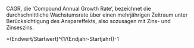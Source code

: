 CAGR, die ‘Compound Annual Growth Rate’, bezeichnet die
durchschnittliche Wachstumsrate über einen mehrjährigen Zeitraum unter
Berücksichtigung des Anspareffekts, also sozusagen mit Zins- und
Zinseszins.

=(Endwert/Startwert)^(1/(Endjahr-Startjahr))-1
